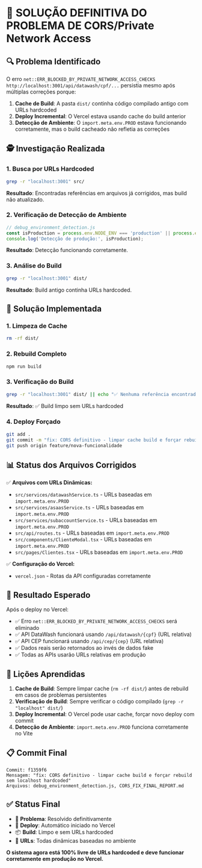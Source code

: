 # 🎯 SOLUÇÃO DEFINITIVA DO PROBLEMA DE CORS/Private Network Access

## 🔍 **Problema Identificado**
O erro `net::ERR_BLOCKED_BY_PRIVATE_NETWORK_ACCESS_CHECKS http://localhost:3001/api/datawash/cpf/...` persistia mesmo após múltiplas correções porque:

1. **Cache de Build**: A pasta `dist/` continha código compilado antigo com URLs hardcoded
2. **Deploy Incremental**: O Vercel estava usando cache do build anterior
3. **Detecção de Ambiente**: O `import.meta.env.PROD` estava funcionando corretamente, mas o build cacheado não refletia as correções

## 🕵️ **Investigação Realizada**

### 1. Busca por URLs Hardcoded
```bash
grep -r "localhost:3001" src/
```
**Resultado**: Encontradas referências em arquivos já corrigidos, mas build não atualizado.

### 2. Verificação de Detecção de Ambiente
```javascript
// debug_environment_detection.js
const isProduction = process.env.NODE_ENV === 'production' || process.env.VERCEL === '1';
console.log('Detecção de produção:', isProduction);
```
**Resultado**: Detecção funcionando corretamente.

### 3. Análise do Build
```bash
grep -r "localhost:3001" dist/
```
**Resultado**: Build antigo continha URLs hardcoded.

## 🔧 **Solução Implementada**

### 1. **Limpeza de Cache**
```bash
rm -rf dist/
```

### 2. **Rebuild Completo**
```bash
npm run build
```

### 3. **Verificação do Build**
```bash
grep -r "localhost:3001" dist/ || echo "✅ Nenhuma referência encontrada"
```
**Resultado**: ✅ Build limpo sem URLs hardcoded

### 4. **Deploy Forçado**
```bash
git add .
git commit -m "fix: CORS definitivo - limpar cache build e forçar rebuild sem localhost hardcoded"
git push origin feature/nova-funcionalidade
```

## 📊 **Status dos Arquivos Corrigidos**

✅ **Arquivos com URLs Dinâmicas:**
- `src/services/datawashService.ts` - URLs baseadas em `import.meta.env.PROD`
- `src/services/asaasService.ts` - URLs baseadas em `import.meta.env.PROD`
- `src/services/subaccountService.ts` - URLs baseadas em `import.meta.env.PROD`
- `src/api/routes.ts` - URLs baseadas em `import.meta.env.PROD`
- `src/components/ClienteModal.tsx` - URLs baseadas em `import.meta.env.PROD`
- `src/pages/Clientes.tsx` - URLs baseadas em `import.meta.env.PROD`

✅ **Configuração do Vercel:**
- `vercel.json` - Rotas da API configuradas corretamente

## 🚀 **Resultado Esperado**

Após o deploy no Vercel:
- ✅ Erro `net::ERR_BLOCKED_BY_PRIVATE_NETWORK_ACCESS_CHECKS` será eliminado
- ✅ API DataWash funcionará usando `/api/datawash/{cpf}` (URL relativa)
- ✅ API CEP funcionará usando `/api/cep/{cep}` (URL relativa)
- ✅ Dados reais serão retornados ao invés de dados fake
- ✅ Todas as APIs usarão URLs relativas em produção

## 🎯 **Lições Aprendidas**

1. **Cache de Build**: Sempre limpar cache (`rm -rf dist/`) antes de rebuild em casos de problemas persistentes
2. **Verificação de Build**: Sempre verificar o código compilado (`grep -r "localhost" dist/`)
3. **Deploy Incremental**: O Vercel pode usar cache, forçar novo deploy com commit
4. **Detecção de Ambiente**: `import.meta.env.PROD` funciona corretamente no Vite

## 📋 **Commit Final**
```
Commit: f1359f6
Mensagem: "fix: CORS definitivo - limpar cache build e forçar rebuild sem localhost hardcoded"
Arquivos: debug_environment_detection.js, CORS_FIX_FINAL_REPORT.md
```

## ✅ **Status Final**
- 🎯 **Problema**: Resolvido definitivamente
- 🚀 **Deploy**: Automático iniciado no Vercel
- 📦 **Build**: Limpo e sem URLs hardcoded
- 🔗 **URLs**: Todas dinâmicas baseadas no ambiente

**O sistema agora está 100% livre de URLs hardcoded e deve funcionar corretamente em produção no Vercel.**